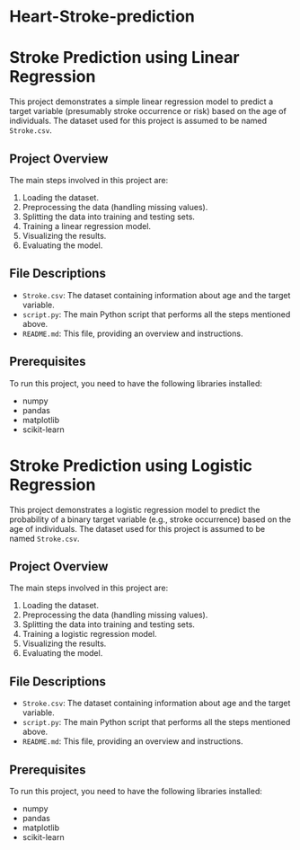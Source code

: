 # Heart-Stroke-prediction
# Stroke Prediction using Linear Regression

This project demonstrates a simple linear regression model to predict a target variable (presumably stroke occurrence or risk) based on the age of individuals. The dataset used for this project is assumed to be named `Stroke.csv`.

## Project Overview

The main steps involved in this project are:
1. Loading the dataset.
2. Preprocessing the data (handling missing values).
3. Splitting the data into training and testing sets.
4. Training a linear regression model.
5. Visualizing the results.
6. Evaluating the model.

## File Descriptions

- `Stroke.csv`: The dataset containing information about age and the target variable.
- `script.py`: The main Python script that performs all the steps mentioned above.
- `README.md`: This file, providing an overview and instructions.

## Prerequisites

To run this project, you need to have the following libraries installed:

- numpy
- pandas
- matplotlib
- scikit-learn

# Stroke Prediction using Logistic Regression

This project demonstrates a logistic regression model to predict the probability of a binary target variable (e.g., stroke occurrence) based on the age of individuals. The dataset used for this project is assumed to be named `Stroke.csv`.

## Project Overview

The main steps involved in this project are:
1. Loading the dataset.
2. Preprocessing the data (handling missing values).
3. Splitting the data into training and testing sets.
4. Training a logistic regression model.
5. Visualizing the results.
6. Evaluating the model.

## File Descriptions

- `Stroke.csv`: The dataset containing information about age and the target variable.
- `script.py`: The main Python script that performs all the steps mentioned above.
- `README.md`: This file, providing an overview and instructions.

## Prerequisites

To run this project, you need to have the following libraries installed:

- numpy
- pandas
- matplotlib
- scikit-learn
